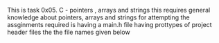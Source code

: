 This is task 0x05. C - pointers , arrays and strings
this requires general knowledge about pointers, arrays and strings for attempting the assginments
required is having a main.h file having prottypes of project header files 
the the file names given below
